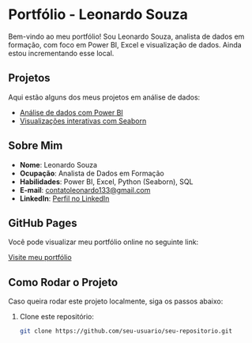# Portfólio - Leonardo Souza

Bem-vindo ao meu portfólio! Sou Leonardo Souza, analista de dados em formação, com foco em Power BI, Excel e visualização de dados. Ainda estou incrementando esse local.

## Projetos

Aqui estão alguns dos meus projetos em análise de dados:

- [Análise de dados com Power BI](https://link_para_projeto1)
- [Visualizações interativas com Seaborn](https://link_para_projeto2)

## Sobre Mim

- **Nome**: Leonardo Souza
- **Ocupação**: Analista de Dados em Formação
- **Habilidades**: Power BI, Excel, Python (Seaborn), SQL
- **E-mail**: contatoleonardo133@gmail.com
- **LinkedIn**: [Perfil no LinkedIn](https://linkedin.com/in/leonardo-s-957086256)

## GitHub Pages

Você pode visualizar meu portfólio online no seguinte link:

[Visite meu portfólio](https://seu-usuario.github.io/seu-repositorio)

## Como Rodar o Projeto

Caso queira rodar este projeto localmente, siga os passos abaixo:

1. Clone este repositório:
   ```bash
   git clone https://github.com/seu-usuario/seu-repositorio.git
